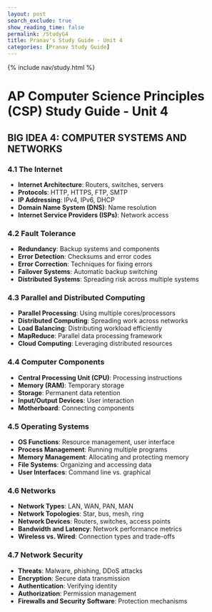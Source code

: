 ```yaml
---
layout: post 
search_exclude: true
show_reading_time: false
permalink: /StudyG4
title: Pranav's Study Guide - Unit 4
categories: [Pranav Study Guide]
---
```

{% include nav/study.html %}
# AP Computer Science Principles (CSP) Study Guide - Unit 4

## BIG IDEA 4: COMPUTER SYSTEMS AND NETWORKS

### 4.1 The Internet
- **Internet Architecture**: Routers, switches, servers
- **Protocols**: HTTP, HTTPS, FTP, SMTP
- **IP Addressing**: IPv4, IPv6, DHCP
- **Domain Name System (DNS)**: Name resolution
- **Internet Service Providers (ISPs)**: Network access

### 4.2 Fault Tolerance
- **Redundancy**: Backup systems and components
- **Error Detection**: Checksums and error codes
- **Error Correction**: Techniques for fixing errors
- **Failover Systems**: Automatic backup switching
- **Distributed Systems**: Spreading risk across multiple systems

### 4.3 Parallel and Distributed Computing
- **Parallel Processing**: Using multiple cores/processors
- **Distributed Computing**: Spreading work across networks
- **Load Balancing**: Distributing workload efficiently
- **MapReduce**: Parallel data processing framework
- **Cloud Computing**: Leveraging distributed resources

### 4.4 Computer Components
- **Central Processing Unit (CPU)**: Processing instructions
- **Memory (RAM)**: Temporary storage
- **Storage**: Permanent data retention
- **Input/Output Devices**: User interaction
- **Motherboard**: Connecting components

### 4.5 Operating Systems
- **OS Functions**: Resource management, user interface
- **Process Management**: Running multiple programs
- **Memory Management**: Allocating and protecting memory
- **File Systems**: Organizing and accessing data
- **User Interfaces**: Command line vs. graphical

### 4.6 Networks
- **Network Types**: LAN, WAN, PAN, MAN
- **Network Topologies**: Star, bus, mesh, ring
- **Network Devices**: Routers, switches, access points
- **Bandwidth and Latency**: Network performance metrics
- **Wireless vs. Wired**: Connection types and trade-offs

### 4.7 Network Security
- **Threats**: Malware, phishing, DDoS attacks
- **Encryption**: Secure data transmission
- **Authentication**: Verifying identity
- **Authorization**: Permission management
- **Firewalls and Security Software**: Protection mechanisms
